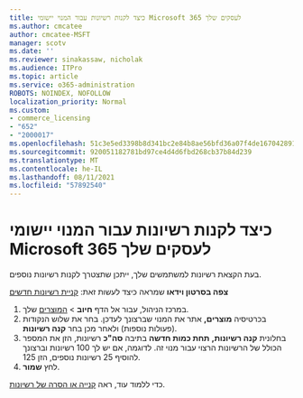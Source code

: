 ```yaml
---
title: כיצד לקנות רשיונות עבור המנוי יישומי Microsoft 365 לעסקים שלך
ms.author: cmcatee
author: cmcatee-MSFT
manager: scotv
ms.date: ''
ms.reviewer: sinakassaw, nicholak
ms.audience: ITPro
ms.topic: article
ms.service: o365-administration
ROBOTS: NOINDEX, NOFOLLOW
localization_priority: Normal
ms.custom:
- commerce_licensing
- "652"
- "2000017"
ms.openlocfilehash: 51c3e5ed3398b8d341bc2e84b8ae56bfd36a07f4de167042891a9ed606a94669
ms.sourcegitcommit: 920051182781bd97ce4d4d6fbd268cb37b84d239
ms.translationtype: MT
ms.contentlocale: he-IL
ms.lasthandoff: 08/11/2021
ms.locfileid: "57892540"
---
```

# <a name="how-to-buy-licenses-for-your-microsoft-365-apps-for-business-subscription"></a>כיצד לקנות רשיונות עבור המנוי יישומי Microsoft 365 לעסקים שלך

בעת הקצאת רשיונות למשתמשים שלך, ייתכן שתצטרך לקנות רשיונות נוספים.

**צפה בסרטון וידאו** שמראה כיצד לעשות זאת: [קניית רשיונות חדשים](https://go.microsoft.com/fwlink/p/?linkid=2154857)
  
1. במרכז הניהול, עבור אל הדף **חיוב**  >  [המוצרים](https://go.microsoft.com/fwlink/p/?linkid=842054) שלך.
2. בכרטיסיה **מוצרים,** אתר את המנוי שברצונך לעדכן. בחר את שלוש הנקודות (פעולות נוספות) ולאחר מכן בחר **קנה רשיונות**.
3. בחלונית **קנה רשיונות,** **תחת כמות חדשה** בתיבה **סה"כ** רשיונות, הזן את המספר הכולל של הרשיונות הרצוי עבור מנוי זה. לדוגמה, אם יש לך 100 רשיונות וברצונך להוסיף 25 רשיונות נוספים, הזן 125.
4. לחץ **שמור**.

כדי ללמוד עוד, ראה [קנייה או הסרה של רשיונות](https://docs.microsoft.com/microsoft-365/commerce/licenses/buy-licenses).